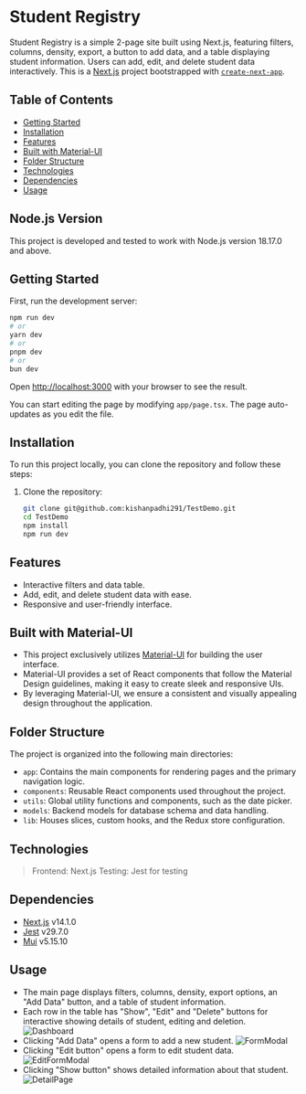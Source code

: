 # Student Registry

Student Registry is a simple 2-page site built using Next.js, featuring filters, columns, density, export, a button to add data, and a table displaying student information. Users can add, edit, and delete student data interactively.
This is a [Next.js](https://nextjs.org/) project bootstrapped with [`create-next-app`](https://github.com/vercel/next.js/tree/canary/packages/create-next-app).

## Table of Contents

- [Getting Started](#getting-started)
- [Installation](#installation)
- [Features](#features)
- [Built with Material-UI](#built-with-material-ui)
- [Folder Structure](#folder-structure)
- [Technologies](#technologies)
- [Dependencies](#dependencies)
- [Usage](#usage)

## Node.js Version

This project is developed and tested to work with Node.js version 18.17.0 and above.

## Getting Started

First, run the development server:

```bash
npm run dev
# or
yarn dev
# or
pnpm dev
# or
bun dev
```

Open [http://localhost:3000](http://localhost:3000) with your browser to see the result.

You can start editing the page by modifying `app/page.tsx`. The page auto-updates as you edit the file.

## Installation

To run this project locally, you can clone the repository and follow these steps:

1. Clone the repository:

   ```bash
   git clone git@github.com:kishanpadhi291/TestDemo.git
   cd TestDemo
   npm install
   npm run dev
   ```

## Features

- Interactive filters and data table.
- Add, edit, and delete student data with ease.
- Responsive and user-friendly interface.

## Built with Material-UI

- This project exclusively utilizes [Material-UI](https://mui.com/) for building the user interface.
- Material-UI provides a set of React components that follow the Material Design guidelines, making it easy to create sleek and responsive UIs.
- By leveraging Material-UI, we ensure a consistent and visually appealing design throughout the application.

## Folder Structure

The project is organized into the following main directories:

- `app`: Contains the main components for rendering pages and the primary navigation logic.
- `components`: Reusable React components used throughout the project.
- `utils`: Global utility functions and components, such as the date picker.
- `models`: Backend models for database schema and data handling.
- `lib`: Houses slices, custom hooks, and the Redux store configuration.

## Technologies

> Frontend: Next.js
> Testing: Jest for testing

## Dependencies

- [Next.js](https://nextjs.org/) v14.1.0
- [Jest](https://jestjs.io/) v29.7.0
- [Mui](https://mui.com/material-ui/) v5.15.10

## Usage

- The main page displays filters, columns, density, export options, an "Add Data" button, and a table of student information.
- Each row in the table has "Show", "Edit" and "Delete" buttons for interactive showing details of student, editing and deletion.
  ![Dashboard](https://res.cloudinary.com/ddhrf759q/image/upload/v1709236364/ss1_bmumxz.png)
- Clicking "Add Data" opens a form to add a new student.
  ![FormModal](https://res.cloudinary.com/ddhrf759q/image/upload/v1709236364/ss2_zyh5ie.png)
- Clicking "Edit button" opens a form to edit student data.
  ![EditFormModal](https://res.cloudinary.com/ddhrf759q/image/upload/v1709236364/ss4_z8u76f.png)
- Clicking "Show button" shows detailed information about that student.
  ![DetailPage](https://res.cloudinary.com/ddhrf759q/image/upload/v1709237856/ssdetails_wxw4wy.png)
